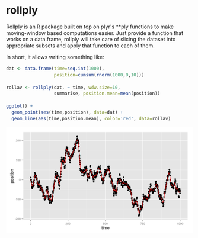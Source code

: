 rollply
=======

Rollply is an R package built on top on plyr's **ply functions to make 
moving-window based computations easier. Just provide a function that works on
a data.frame, rollply will take care of slicing the dataset into appropriate
subsets and apply that function to each of them. 

In short, it allows writing something like: 
```r
dat <- data.frame(time=seq.int(1000),
                  position=cumsum(rnorm(1000,0,10)))

rollav <- rollply(dat, ~ time, wdw.size=10, 
                  summarise, position.mean=mean(position))

ggplot() + 
  geom_point(aes(time,position), data=dat) +
  geom_line(aes(time,position.mean), color='red', data=rollav)
```

![rollply_example: random walk](/examples/random_walk.png?raw=true "Average of a random walk")

